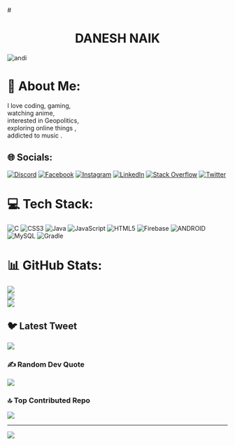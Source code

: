 #<h1 style="text-align:center;">DANESH NAIK</h1>
![andi](https://user-images.githubusercontent.com/99582894/223039787-84c9cd79-b51e-4d47-a789-91105b8250db.gif)
# 💫 About Me:
I love coding, gaming, <br>watching anime,<br> interested in Geopolitics,<br> exploring online things ,<br> addicted to music .


## 🌐 Socials:
[![Discord](https://img.shields.io/badge/Discord-%237289DA.svg?logo=discord&logoColor=white)](https://discord.gg/https://discord.gg/8FAKbgGrdS) [![Facebook](https://img.shields.io/badge/Facebook-%231877F2.svg?logo=Facebook&logoColor=white)](https://facebook.com/https://www.facebook.com/danu.naik.505) [![Instagram](https://img.shields.io/badge/Instagram-%23E4405F.svg?logo=Instagram&logoColor=white)](https://instagram.com/https://www.instagram.com/danu_0002/) [![LinkedIn](https://img.shields.io/badge/LinkedIn-%230077B5.svg?logo=linkedin&logoColor=white)](https://linkedin.com/in/https://www.linkedin.com/in/danesh-naik-74852a1b4/) [![Stack Overflow](https://img.shields.io/badge/-Stackoverflow-FE7A16?logo=stack-overflow&logoColor=white)](https://stackoverflow.com/users/20806167) [![Twitter](https://img.shields.io/badge/Twitter-%231DA1F2.svg?logo=Twitter&logoColor=white)](https://twitter.com/https://twitter.com/danesh200002) 

# 💻 Tech Stack:
![C](https://img.shields.io/badge/c-%2300599C.svg?style=for-the-badge&logo=c&logoColor=white) ![CSS3](https://img.shields.io/badge/css3-%231572B6.svg?style=for-the-badge&logo=css3&logoColor=white) ![Java](https://img.shields.io/badge/java-%23ED8B00.svg?style=for-the-badge&logo=java&logoColor=white) ![JavaScript](https://img.shields.io/badge/javascript-%23323330.svg?style=for-the-badge&logo=javascript&logoColor=%23F7DF1E) ![HTML5](https://img.shields.io/badge/html5-%23E34F26.svg?style=for-the-badge&logo=html5&logoColor=white) ![Firebase](https://img.shields.io/badge/firebase-%23039BE5.svg?style=for-the-badge&logo=firebase) ![ANDROID](https://img.shields.io/badge/android-%2320232a.svg?style=for-the-badge&logo=android&logoColor=%a4c639) ![MySQL](https://img.shields.io/badge/mysql-%2300f.svg?style=for-the-badge&logo=mysql&logoColor=white) ![Gradle](https://img.shields.io/badge/Gradle-02303A.svg?style=for-the-badge&logo=Gradle&logoColor=white)
# 📊 GitHub Stats:
![](https://github-readme-stats.vercel.app/api?username=danu20002&theme=dark&hide_border=false&include_all_commits=true&count_private=true)<br/>
![](https://github-readme-streak-stats.herokuapp.com/?user=danu20002&theme=dark&hide_border=false)<br/>
![](https://github-readme-stats.vercel.app/api/top-langs/?username=danu20002&theme=dark&hide_border=false&include_all_commits=true&count_private=true&layout=compact)

## 🐦 Latest Tweet
[![](https://gtce.itsvg.in/api?username=https://twitter.com/danesh200002)](https://github.com/VishwaGauravIn/github-twitter-card-embed)

### ✍️ Random Dev Quote
![](https://quotes-github-readme.vercel.app/api?type=horizontal&theme=radical)

### 🔝 Top Contributed Repo
![](https://github-contributor-stats.vercel.app/api?username=danu20002&limit=5&theme=dark&combine_all_yearly_contributions=true)



---
[![](https://visitcount.itsvg.in/api?id=danu20002&icon=1&color=0)](https://visitcount.itsvg.in)



